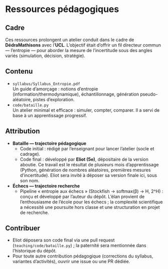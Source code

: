 # Ressources pédagogiques

## Cadre
Ces ressources prolongent un atelier conduit dans le cadre de **DédraMathisons** avec l’**UCL**. L’objectif était d’offrir un fil directeur commun — l’entropie — pour aborder la mesure de l’incertitude sous des angles variés (simulation, décision, stratégie).

## Contenu
- `syllabus/Syllabus_Entropie.pdf`  
  Un guide d’amorçage : notions d’entropie (information/thermodynamique), échantillonnage, génération pseudo-aléatoire, pistes d’exploration.
- `code/bataille.py`  
  Un atelier minimal et efficace : simuler, compter, comparer. Il a servi de base à un apprentissage progressif.

## Attribution
- **Bataille — trajectoire pédagogique**  
  - Code initial : rédigé par l’enseignant pour lancer l’atelier (socle et cadrage).  
  - Code final : développé par **Eliot (5e)**, dépositaire de la version aboutie. Ce travail est le résultat de plusieurs mois d’apprentissage (Python, génération de nombres aléatoires, premières mesures d’incertitude). Eliot sera invité à déposer sa version finale ici, sous son nom.
- **Échecs — trajectoire recherche**  
  - Pipeline « entropie aux échecs » (Stockfish → softmax(β) → H, 2^H) : conçu et développé par l’auteur du dépôt. L’élan provient de l’enthousiasme de l’école pour les échecs ; la complexité scientifique a nécessité une poursuite hors classe et une structuration en projet de recherche.

## Contribuer
- Eliot déposera son code final via une pull request (`teaching/code/bataille.py`) ; la paternité sera mentionnée dans l’historique du dépôt.  
- Pour toute autre contribution pédagogique (corrections du syllabus, variantes d’activités), ouvrir une issue ou une PR dédiée.
